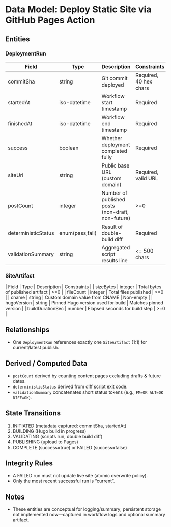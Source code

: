 # Data Model: Deploy Static Site via GitHub Pages Action

## Entities

### DeploymentRun
| Field | Type | Description | Constraints |
|-------|------|-------------|-------------|
| commitSha | string | Git commit deployed | Required, 40 hex chars |
| startedAt | iso-datetime | Workflow start timestamp | Required |
| finishedAt | iso-datetime | Workflow end timestamp | Required |
| success | boolean | Whether deployment completed fully | Required |
| siteUrl | string | Public base URL (custom domain) | Required, valid URL |
| postCount | integer | Number of published posts (non-draft, non-future) | >=0 |
| deterministicStatus | enum(pass,fail) | Result of double-build diff | Required |
| validationSummary | string | Aggregated script results line | <= 500 chars |

### SiteArtifact
| Field | Type | Description | Constraints |
| sizeBytes | integer | Total bytes of published artifact | >=0 |
| fileCount | integer | Total files published | >=0 |
| cname | string | Custom domain value from CNAME | Non-empty |
| hugoVersion | string | Pinned Hugo version used for build | Matches pinned version |
| buildDurationSec | number | Elapsed seconds for build step | >=0 |

## Relationships
- One `DeploymentRun` references exactly one `SiteArtifact` (1:1) for current/latest publish.

## Derived / Computed Data
- `postCount` derived by counting content pages excluding drafts & future dates.
- `deterministicStatus` derived from diff script exit code.
- `validationSummary` concatenates short status tokens (e.g., `FM=OK ALT=OK DIFF=OK`).

## State Transitions
1. INITIATED (metadata captured: commitSha, startedAt)
2. BUILDING (Hugo build in progress)
3. VALIDATING (scripts run, double build diff)
4. PUBLISHING (upload to Pages)
5. COMPLETE (success=true) or FAILED (success=false)

## Integrity Rules
- A FAILED run must not update live site (atomic overwrite policy).
- Only the most recent successful run is “current”.

## Notes
- These entities are conceptual for logging/summary; persistent storage not implemented now—captured in workflow logs and optional summary artifact.
